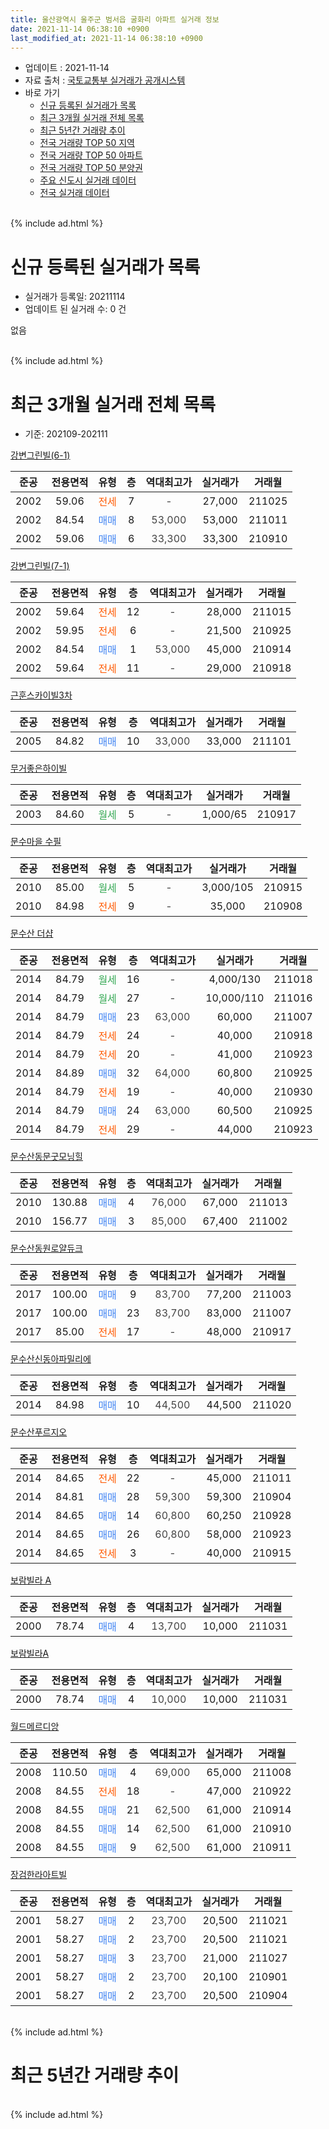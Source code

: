 ```yaml
---
title: 울산광역시 울주군 범서읍 굴화리 아파트 실거래 정보
date: 2021-11-14 06:38:10 +0900
last_modified_at: 2021-11-14 06:38:10 +0900
---
```


* 업데이트 : 2021-11-14
* 자료 출처 : [국토교통부 실거래가 공개시스템](http://rt.molit.go.kr)
* 바로 가기
    * [신규 등록된 실거래가 목록](#신규-등록된-실거래가-목록)
    * [최근 3개월 실거래 전체 목록](#최근-3개월-실거래-전체-목록)
    * [최근 5년간 거래량 추이](#최근-5년간-거래량-추이)
    * [전국 거래량 TOP 50 지역](https://inasie.github.io/apt-trade-info/최근-3개월-전국에서-가장-거래가-많이-발생한-지역)
    * [전국 거래량 TOP 50 아파트](https://inasie.github.io/apt-trade-info/최근-3개월-전국에서-가장-거래가-많이-발생한-아파트)
    * [전국 거래량 TOP 50 분양권](https://inasie.github.io/apt-trade-info/최근-3개월-전국에서-가장-거래가-많이-발생한-분양권)
    * [주요 신도시 실거래 데이터](https://inasie.github.io/apt-trade-info/주요-신도시)
    * [전국 실거래 데이터](https://inasie.github.io/apt-trade-info/전국)
<br>
{% include ad.html %}
<br>

# 신규 등록된 실거래가 목록
* 실거래가 등록일: 20211114
* 업데이트 된 실거래 수: 0 건

없음

<br>
{% include ad.html %}
<br>

# 최근 3개월 실거래 전체 목록
* 기준: 202109-202111


[강변그린빌(6-1)](https://search.naver.com/search.naver?query=%EC%9A%B8%EC%82%B0%EA%B4%91%EC%97%AD%EC%8B%9C+%EC%9A%B8%EC%A3%BC%EA%B5%B0+%EB%B2%94%EC%84%9C%EC%9D%8D+%EA%B5%B4%ED%99%94%EB%A6%AC+%EA%B0%95%EB%B3%80%EA%B7%B8%EB%A6%B0%EB%B9%8C%286-1%29)

|준공|전용면적|유형|층|역대최고가|실거래가|거래월|
|:---:|:---:|:---:|:---:|:---:|:---:|:---:|
|2002|59.06|<span style="color:#ff5a00">전세</span>|7|<span style="color:#444444">-</span>|27,000|211025|
|2002|84.54|<span style="color:#4285f3">매매</span>|8|<span style="color:#444444">53,000</span>|53,000|211011|
|2002|59.06|<span style="color:#4285f3">매매</span>|6|<span style="color:#444444">33,300</span>|33,300|210910|

[강변그린빌(7-1)](https://search.naver.com/search.naver?query=%EC%9A%B8%EC%82%B0%EA%B4%91%EC%97%AD%EC%8B%9C+%EC%9A%B8%EC%A3%BC%EA%B5%B0+%EB%B2%94%EC%84%9C%EC%9D%8D+%EA%B5%B4%ED%99%94%EB%A6%AC+%EA%B0%95%EB%B3%80%EA%B7%B8%EB%A6%B0%EB%B9%8C%287-1%29)

|준공|전용면적|유형|층|역대최고가|실거래가|거래월|
|:---:|:---:|:---:|:---:|:---:|:---:|:---:|
|2002|59.64|<span style="color:#ff5a00">전세</span>|12|<span style="color:#444444">-</span>|28,000|211015|
|2002|59.95|<span style="color:#ff5a00">전세</span>|6|<span style="color:#444444">-</span>|21,500|210925|
|2002|84.54|<span style="color:#4285f3">매매</span>|1|<span style="color:#444444">53,000</span>|45,000|210914|
|2002|59.64|<span style="color:#ff5a00">전세</span>|11|<span style="color:#444444">-</span>|29,000|210918|

[근훈스카이빌3차](https://search.naver.com/search.naver?query=%EC%9A%B8%EC%82%B0%EA%B4%91%EC%97%AD%EC%8B%9C+%EC%9A%B8%EC%A3%BC%EA%B5%B0+%EB%B2%94%EC%84%9C%EC%9D%8D+%EA%B5%B4%ED%99%94%EB%A6%AC+%EA%B7%BC%ED%9B%88%EC%8A%A4%EC%B9%B4%EC%9D%B4%EB%B9%8C3%EC%B0%A8)

|준공|전용면적|유형|층|역대최고가|실거래가|거래월|
|:---:|:---:|:---:|:---:|:---:|:---:|:---:|
|2005|84.82|<span style="color:#4285f3">매매</span>|10|<span style="color:#444444">33,000</span>|33,000|211101|

[무거좋은하이빌](https://search.naver.com/search.naver?query=%EC%9A%B8%EC%82%B0%EA%B4%91%EC%97%AD%EC%8B%9C+%EC%9A%B8%EC%A3%BC%EA%B5%B0+%EB%B2%94%EC%84%9C%EC%9D%8D+%EA%B5%B4%ED%99%94%EB%A6%AC+%EB%AC%B4%EA%B1%B0%EC%A2%8B%EC%9D%80%ED%95%98%EC%9D%B4%EB%B9%8C)

|준공|전용면적|유형|층|역대최고가|실거래가|거래월|
|:---:|:---:|:---:|:---:|:---:|:---:|:---:|
|2003|84.60|<span style="color:#34a853">월세</span>|5|<span style="color:#444444">-</span>|1,000/65|210917|

[문수마을 수필](https://search.naver.com/search.naver?query=%EC%9A%B8%EC%82%B0%EA%B4%91%EC%97%AD%EC%8B%9C+%EC%9A%B8%EC%A3%BC%EA%B5%B0+%EB%B2%94%EC%84%9C%EC%9D%8D+%EA%B5%B4%ED%99%94%EB%A6%AC+%EB%AC%B8%EC%88%98%EB%A7%88%EC%9D%84+%EC%88%98%ED%95%84)

|준공|전용면적|유형|층|역대최고가|실거래가|거래월|
|:---:|:---:|:---:|:---:|:---:|:---:|:---:|
|2010|85.00|<span style="color:#34a853">월세</span>|5|<span style="color:#444444">-</span>|3,000/105|210915|
|2010|84.98|<span style="color:#ff5a00">전세</span>|9|<span style="color:#444444">-</span>|35,000|210908|

[문수산 더샵](https://search.naver.com/search.naver?query=%EC%9A%B8%EC%82%B0%EA%B4%91%EC%97%AD%EC%8B%9C+%EC%9A%B8%EC%A3%BC%EA%B5%B0+%EB%B2%94%EC%84%9C%EC%9D%8D+%EA%B5%B4%ED%99%94%EB%A6%AC+%EB%AC%B8%EC%88%98%EC%82%B0+%EB%8D%94%EC%83%B5)

|준공|전용면적|유형|층|역대최고가|실거래가|거래월|
|:---:|:---:|:---:|:---:|:---:|:---:|:---:|
|2014|84.79|<span style="color:#34a853">월세</span>|16|<span style="color:#444444">-</span>|4,000/130|211018|
|2014|84.79|<span style="color:#34a853">월세</span>|27|<span style="color:#444444">-</span>|10,000/110|211016|
|2014|84.79|<span style="color:#4285f3">매매</span>|23|<span style="color:#444444">63,000</span>|60,000|211007|
|2014|84.79|<span style="color:#ff5a00">전세</span>|24|<span style="color:#444444">-</span>|40,000|210918|
|2014|84.79|<span style="color:#ff5a00">전세</span>|20|<span style="color:#444444">-</span>|41,000|210923|
|2014|84.89|<span style="color:#4285f3">매매</span>|32|<span style="color:#444444">64,000</span>|60,800|210925|
|2014|84.79|<span style="color:#ff5a00">전세</span>|19|<span style="color:#444444">-</span>|40,000|210930|
|2014|84.79|<span style="color:#4285f3">매매</span>|24|<span style="color:#444444">63,000</span>|60,500|210925|
|2014|84.79|<span style="color:#ff5a00">전세</span>|29|<span style="color:#444444">-</span>|44,000|210923|

[문수산동문굿모닝힐](https://search.naver.com/search.naver?query=%EC%9A%B8%EC%82%B0%EA%B4%91%EC%97%AD%EC%8B%9C+%EC%9A%B8%EC%A3%BC%EA%B5%B0+%EB%B2%94%EC%84%9C%EC%9D%8D+%EA%B5%B4%ED%99%94%EB%A6%AC+%EB%AC%B8%EC%88%98%EC%82%B0%EB%8F%99%EB%AC%B8%EA%B5%BF%EB%AA%A8%EB%8B%9D%ED%9E%90)

|준공|전용면적|유형|층|역대최고가|실거래가|거래월|
|:---:|:---:|:---:|:---:|:---:|:---:|:---:|
|2010|130.88|<span style="color:#4285f3">매매</span>|4|<span style="color:#444444">76,000</span>|67,000|211013|
|2010|156.77|<span style="color:#4285f3">매매</span>|3|<span style="color:#444444">85,000</span>|67,400|211002|

[문수산동원로얄듀크](https://search.naver.com/search.naver?query=%EC%9A%B8%EC%82%B0%EA%B4%91%EC%97%AD%EC%8B%9C+%EC%9A%B8%EC%A3%BC%EA%B5%B0+%EB%B2%94%EC%84%9C%EC%9D%8D+%EA%B5%B4%ED%99%94%EB%A6%AC+%EB%AC%B8%EC%88%98%EC%82%B0%EB%8F%99%EC%9B%90%EB%A1%9C%EC%96%84%EB%93%80%ED%81%AC)

|준공|전용면적|유형|층|역대최고가|실거래가|거래월|
|:---:|:---:|:---:|:---:|:---:|:---:|:---:|
|2017|100.00|<span style="color:#4285f3">매매</span>|9|<span style="color:#444444">83,700</span>|77,200|211003|
|2017|100.00|<span style="color:#4285f3">매매</span>|23|<span style="color:#444444">83,700</span>|83,000|211007|
|2017|85.00|<span style="color:#ff5a00">전세</span>|17|<span style="color:#444444">-</span>|48,000|210917|

[문수산신동아파밀리에](https://search.naver.com/search.naver?query=%EC%9A%B8%EC%82%B0%EA%B4%91%EC%97%AD%EC%8B%9C+%EC%9A%B8%EC%A3%BC%EA%B5%B0+%EB%B2%94%EC%84%9C%EC%9D%8D+%EA%B5%B4%ED%99%94%EB%A6%AC+%EB%AC%B8%EC%88%98%EC%82%B0%EC%8B%A0%EB%8F%99%EC%95%84%ED%8C%8C%EB%B0%80%EB%A6%AC%EC%97%90)

|준공|전용면적|유형|층|역대최고가|실거래가|거래월|
|:---:|:---:|:---:|:---:|:---:|:---:|:---:|
|2014|84.98|<span style="color:#4285f3">매매</span>|10|<span style="color:#444444">44,500</span>|44,500|211020|

[문수산푸르지오](https://search.naver.com/search.naver?query=%EC%9A%B8%EC%82%B0%EA%B4%91%EC%97%AD%EC%8B%9C+%EC%9A%B8%EC%A3%BC%EA%B5%B0+%EB%B2%94%EC%84%9C%EC%9D%8D+%EA%B5%B4%ED%99%94%EB%A6%AC+%EB%AC%B8%EC%88%98%EC%82%B0%ED%91%B8%EB%A5%B4%EC%A7%80%EC%98%A4)

|준공|전용면적|유형|층|역대최고가|실거래가|거래월|
|:---:|:---:|:---:|:---:|:---:|:---:|:---:|
|2014|84.65|<span style="color:#ff5a00">전세</span>|22|<span style="color:#444444">-</span>|45,000|211011|
|2014|84.81|<span style="color:#4285f3">매매</span>|28|<span style="color:#444444">59,300</span>|59,300|210904|
|2014|84.65|<span style="color:#4285f3">매매</span>|14|<span style="color:#444444">60,800</span>|60,250|210928|
|2014|84.65|<span style="color:#4285f3">매매</span>|26|<span style="color:#444444">60,800</span>|58,000|210923|
|2014|84.65|<span style="color:#ff5a00">전세</span>|3|<span style="color:#444444">-</span>|40,000|210915|

[보람빌라 A](https://search.naver.com/search.naver?query=%EC%9A%B8%EC%82%B0%EA%B4%91%EC%97%AD%EC%8B%9C+%EC%9A%B8%EC%A3%BC%EA%B5%B0+%EB%B2%94%EC%84%9C%EC%9D%8D+%EA%B5%B4%ED%99%94%EB%A6%AC+%EB%B3%B4%EB%9E%8C%EB%B9%8C%EB%9D%BC+A)

|준공|전용면적|유형|층|역대최고가|실거래가|거래월|
|:---:|:---:|:---:|:---:|:---:|:---:|:---:|
|2000|78.74|<span style="color:#4285f3">매매</span>|4|<span style="color:#444444">13,700</span>|10,000|211031|

[보람빌라A](https://search.naver.com/search.naver?query=%EC%9A%B8%EC%82%B0%EA%B4%91%EC%97%AD%EC%8B%9C+%EC%9A%B8%EC%A3%BC%EA%B5%B0+%EB%B2%94%EC%84%9C%EC%9D%8D+%EA%B5%B4%ED%99%94%EB%A6%AC+%EB%B3%B4%EB%9E%8C%EB%B9%8C%EB%9D%BCA)

|준공|전용면적|유형|층|역대최고가|실거래가|거래월|
|:---:|:---:|:---:|:---:|:---:|:---:|:---:|
|2000|78.74|<span style="color:#4285f3">매매</span>|4|<span style="color:#444444">10,000</span>|10,000|211031|

[월드메르디앙](https://search.naver.com/search.naver?query=%EC%9A%B8%EC%82%B0%EA%B4%91%EC%97%AD%EC%8B%9C+%EC%9A%B8%EC%A3%BC%EA%B5%B0+%EB%B2%94%EC%84%9C%EC%9D%8D+%EA%B5%B4%ED%99%94%EB%A6%AC+%EC%9B%94%EB%93%9C%EB%A9%94%EB%A5%B4%EB%94%94%EC%95%99)

|준공|전용면적|유형|층|역대최고가|실거래가|거래월|
|:---:|:---:|:---:|:---:|:---:|:---:|:---:|
|2008|110.50|<span style="color:#4285f3">매매</span>|4|<span style="color:#444444">69,000</span>|65,000|211008|
|2008|84.55|<span style="color:#ff5a00">전세</span>|18|<span style="color:#444444">-</span>|47,000|210922|
|2008|84.55|<span style="color:#4285f3">매매</span>|21|<span style="color:#444444">62,500</span>|61,000|210914|
|2008|84.55|<span style="color:#4285f3">매매</span>|14|<span style="color:#444444">62,500</span>|61,000|210910|
|2008|84.55|<span style="color:#4285f3">매매</span>|9|<span style="color:#444444">62,500</span>|61,000|210911|

[장검한라아트빌](https://search.naver.com/search.naver?query=%EC%9A%B8%EC%82%B0%EA%B4%91%EC%97%AD%EC%8B%9C+%EC%9A%B8%EC%A3%BC%EA%B5%B0+%EB%B2%94%EC%84%9C%EC%9D%8D+%EA%B5%B4%ED%99%94%EB%A6%AC+%EC%9E%A5%EA%B2%80%ED%95%9C%EB%9D%BC%EC%95%84%ED%8A%B8%EB%B9%8C)

|준공|전용면적|유형|층|역대최고가|실거래가|거래월|
|:---:|:---:|:---:|:---:|:---:|:---:|:---:|
|2001|58.27|<span style="color:#4285f3">매매</span>|2|<span style="color:#444444">23,700</span>|20,500|211021|
|2001|58.27|<span style="color:#4285f3">매매</span>|2|<span style="color:#444444">23,700</span>|20,500|211021|
|2001|58.27|<span style="color:#4285f3">매매</span>|3|<span style="color:#444444">23,700</span>|21,000|211027|
|2001|58.27|<span style="color:#4285f3">매매</span>|2|<span style="color:#444444">23,700</span>|20,100|210901|
|2001|58.27|<span style="color:#4285f3">매매</span>|2|<span style="color:#444444">23,700</span>|20,500|210904|


<br>
{% include ad.html %}
<br>

# 최근 5년간 거래량 추이


<div style="width:100%;">
    <canvas id="deal_progress" height="200"></canvas>
</div>

<script>
new Chart(document.getElementById("deal_progress"), {
    type: 'line',
    data: {
        labels: ['201611','201612','201701','201702','201703','201704','201705','201706','201707','201708','201709','201710','201711','201712','201801','201802','201803','201804','201805','201806','201807','201808','201809','201810','201811','201812','201901','201902','201903','201904','201905','201906','201907','201908','201909','201910','201911','201912','202001','202002','202003','202004','202005','202006','202007','202008','202009','202010','202011','202012','202101','202102','202103','202104','202105','202106','202107','202108','202109','202110','202111'],
        datasets: [{
            label: '매매',
            pointRadius: 1,
            data: [27, 20, 13, 19, 16, 14, 18, 15, 21, 14, 21, 13, 24, 13, 19, 17, 17, 16, 10, 10, 8, 7, 23, 17, 11, 13, 11, 12, 17, 13, 15, 16, 21, 19, 16, 44, 65, 39, 20, 41, 24, 12, 30, 72, 53, 24, 49, 62, 55, 42, 9, 11, 10, 21, 29, 13, 14, 21, 12, 13, 1],
            borderColor: "rgba(255, 201, 14, 1)",
            backgroundColor: "rgba(255, 201, 14, 0.5)",
            fill: false,
            lineTension: 0
        },{
            label: '전월세',
            pointRadius: 1,
            data: [4, 10, 8, 7, 4, 7, 8, 3, 8, 9, 15, 19, 14, 24, 22, 11, 13, 10, 10, 6, 10, 8, 9, 9, 6, 10, 5, 10, 11, 7, 5, 8, 5, 11, 8, 8, 11, 25, 15, 15, 8, 8, 7, 13, 19, 11, 8, 13, 12, 9, 8, 9, 11, 16, 14, 18, 10, 9, 12, 5, 0],
            borderColor: "rgba(0, 141, 185, 1)",
            backgroundColor: "rgba(0, 141, 185, 0.5)",
            fill: false,
            lineTension: 0
        }
        ]
    },
    options: {
        responsive: true,
        title: {
            display: false
        },
        tooltips: {
            mode: 'index',
            intersect: false
        },
        hover: {
            mode: 'nearest',
            intersect: true
        },
        scales: {
            xAxes: [{
                display: true,
                scaleLabel: {
                    display: true,
                    labelString: '년/월'
                }
            }],
            yAxes: [{
                display: true,
                ticks: {
                    suggestedMin: 0,
                },
                scaleLabel: {
                    display: true,
                    labelString: '실거래 수'
                }
            }]
        }
    }
});

</script>


<br>
{% include ad.html %}
<br>

